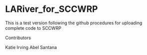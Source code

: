 # LARiver_for_SCCWRP

This is a test version following the github procedures for uploading complete code to SCCWRP


Contributors

Katie Irving
Abel Santana